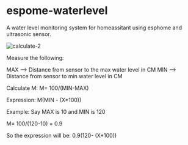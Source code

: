 # espome-waterlevel
A water level monitoring system for homeassitant using esphome and ultrasonic sensor.

![calculate-2](https://user-images.githubusercontent.com/61015809/114900443-7f399b80-9e31-11eb-833e-3b0cfbc1038f.png)

Measure the following:

MAX --> Distance from sensor to the max water level in CM
MIN --> Distance from sensor to min water level in CM

Calculate M:
M= 100/(MIN-MAX)

Expression:
M(MIN - (X*100))

Example:
Say MAX is 10 and MIN is 120

M= 100/(120-10) = 0.9

So the expression will be:
0.9(120- (X*100))




